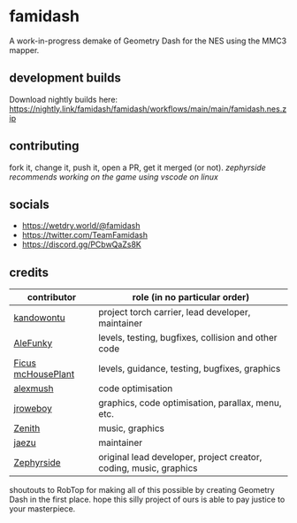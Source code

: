 # famidash
A work-in-progress demake of Geometry Dash for the NES using the MMC3 mapper.

## development builds
Download nightly builds here: https://nightly.link/famidash/famidash/workflows/main/main/famidash.nes.zip

## contributing
fork it, change it, push it, open a PR, get it merged (or not).
*zephyrside recommends working on the game using vscode on linux*

## socials
- https://wetdry.world/@famidash
- https://twitter.com/TeamFamidash
- https://discord.gg/PCbwQaZs8K

## credits
|contributor|role (in no particular order)|
|---|---|
|[kandowontu](https://github.com/kandowontu)|project torch carrier, lead developer, maintainer|
|[AleFunky](https://github.com/PinguLinux)|levels, testing, bugfixes, collision and other code|
|[Ficus mcHousePlant](https://github.com/FicusmcHousePlant)|levels, guidance, testing, bugfixes, graphics|
|[alexmush](https://github.com/ADM228)|code optimisation|
|[jroweboy](https://github.com/jroweboy)|graphics, code optimisation, parallax, menu, etc.|
|[Zenith](https://github.com/ZenithNeko)|music, graphics|
|[jaezu](https://github.com/jaezudev)|maintainer|
|[Zephyrside](https://github.com/zephyrside)|original lead developer, project creator, coding, music, graphics|

shoutouts to RobTop for making all of this possible by creating Geometry Dash in the first place. hope this silly project of ours is able to pay justice to your masterpiece.
